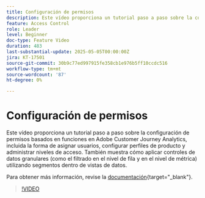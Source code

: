 ```yaml
---
title: Configuración de permisos
description: Este vídeo proporciona un tutorial paso a paso sobre la configuración de permisos basados en funciones en Adobe Customer Journey Analytics, incluida la forma de asignar usuarios, configurar perfiles de producto y administrar niveles de acceso.
feature: Access Control
role: Leader
level: Beginner
doc-type: Feature Video
duration: 483
last-substantial-update: 2025-05-05T00:00:00Z
jira: KT-17501
source-git-commit: 30b9c77ed997915fe358cb1e976b5ff10ccdc516
workflow-type: tm+mt
source-wordcount: '87'
ht-degree: 0%

---
```


# Configuración de permisos

Este vídeo proporciona un tutorial paso a paso sobre la configuración de permisos basados en funciones en Adobe Customer Journey Analytics, incluida la forma de asignar usuarios, configurar perfiles de producto y administrar niveles de acceso. También muestra cómo aplicar controles de datos granulares (como el filtrado en el nivel de fila y en el nivel de métrica) utilizando segmentos dentro de vistas de datos.

Para obtener más información, revise la [documentación](https://experienceleague.adobe.com/en/docs/analytics-platform/using/technotes/access-control){target="_blank"}.

>[!VIDEO](https://video.tv.adobe.com/v/3463383/?learn=on)
